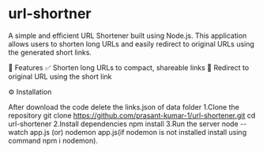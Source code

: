 # url-shortner
A simple and efficient URL Shortener built using Node.js. This application allows users to shorten long URLs and easily redirect to original URLs using the generated short links.

🚀 Features
✅ Shorten long URLs to compact, shareable links
🔄 Redirect to original URL using the short link

⚙️ Installation

After download the code delete the links.json of data folder
1.Clone the repository
    git clone https://github.com/prasant-kumar-1/url-shortener.git
    cd url-shortener
2.Install dependencies
    npm install
3.Run the server
    node --watch app.js (or) nodemon app.js(if nodemon is not installed install using command npm i nodemon).
